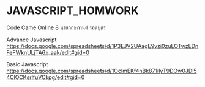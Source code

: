 # JAVASCRIPT_HOMWORK

Code Came Online 8
นายกฤษกานต์ รอดบุตร

Advance Javascript				
https://docs.google.com/spreadsheets/d/1P3EJV2UAagE9vzi0zuLOTwzLDnFeFWknULjTA6x_aak/edit#gid=0



Basic Javascript				
https://docs.google.com/spreadsheets/d/1OcImEKf4nBk871iIyT9DOw0JDl54ClOCKsrlfuVCkpg/edit#gid=0

